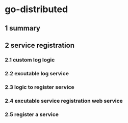 # go-distributed

## 1 summary

## 2 service registration

### 2.1 custom log logic

### 2.2 excutable log service

### 2.3 logic to register service

### 2.4 excutable service registration web service

### 2.5 register a service
